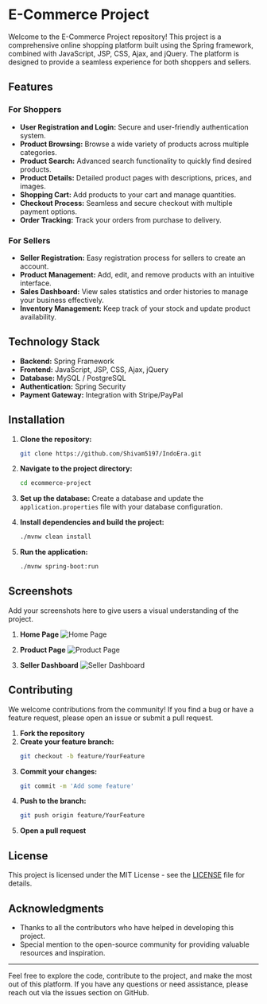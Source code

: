 # E-Commerce Project

Welcome to the E-Commerce Project repository! This project is a comprehensive online shopping platform built using the Spring framework, combined with JavaScript, JSP, CSS, Ajax, and jQuery. The platform is designed to provide a seamless experience for both shoppers and sellers.

## Features

### For Shoppers
- **User Registration and Login:** Secure and user-friendly authentication system.
- **Product Browsing:** Browse a wide variety of products across multiple categories.
- **Product Search:** Advanced search functionality to quickly find desired products.
- **Product Details:** Detailed product pages with descriptions, prices, and images.
- **Shopping Cart:** Add products to your cart and manage quantities.
- **Checkout Process:** Seamless and secure checkout with multiple payment options.
- **Order Tracking:** Track your orders from purchase to delivery.

### For Sellers
- **Seller Registration:** Easy registration process for sellers to create an account.
- **Product Management:** Add, edit, and remove products with an intuitive interface.
- **Sales Dashboard:** View sales statistics and order histories to manage your business effectively.
- **Inventory Management:** Keep track of your stock and update product availability.

## Technology Stack
- **Backend:** Spring Framework
- **Frontend:** JavaScript, JSP, CSS, Ajax, jQuery
- **Database:** MySQL / PostgreSQL
- **Authentication:** Spring Security
- **Payment Gateway:** Integration with Stripe/PayPal

## Installation

1. **Clone the repository:**
   ```sh
   git clone https://github.com/Shivam5197/IndoEra.git
   ```

2. **Navigate to the project directory:**
   ```sh
   cd ecommerce-project
   ```

3. **Set up the database:**
   Create a database and update the `application.properties` file with your database configuration.

4. **Install dependencies and build the project:**
   ```sh
   ./mvnw clean install
   ```

5. **Run the application:**
   ```sh
   ./mvnw spring-boot:run
   ```

## Screenshots
Add your screenshots here to give users a visual understanding of the project.

1. **Home Page**
   ![Home Page](path/to/homepage-screenshot.png)

2. **Product Page**
   ![Product Page](path/to/productpage-screenshot.png)

3. **Seller Dashboard**
   ![Seller Dashboard](path/to/sellerdashboard-screenshot.png)

## Contributing
We welcome contributions from the community! If you find a bug or have a feature request, please open an issue or submit a pull request.

1. **Fork the repository**
2. **Create your feature branch:**
   ```sh
   git checkout -b feature/YourFeature
   ```
3. **Commit your changes:**
   ```sh
   git commit -m 'Add some feature'
   ```
4. **Push to the branch:**
   ```sh
   git push origin feature/YourFeature
   ```
5. **Open a pull request**

## License
This project is licensed under the MIT License - see the [LICENSE](LICENSE) file for details.

## Acknowledgments
- Thanks to all the contributors who have helped in developing this project.
- Special mention to the open-source community for providing valuable resources and inspiration.

---

Feel free to explore the code, contribute to the project, and make the most out of this platform. If you have any questions or need assistance, please reach out via the issues section on GitHub.
